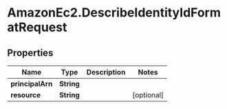 # AmazonEc2.DescribeIdentityIdFormatRequest

## Properties

Name | Type | Description | Notes
------------ | ------------- | ------------- | -------------
**principalArn** | **String** |  | 
**resource** | **String** |  | [optional] 



